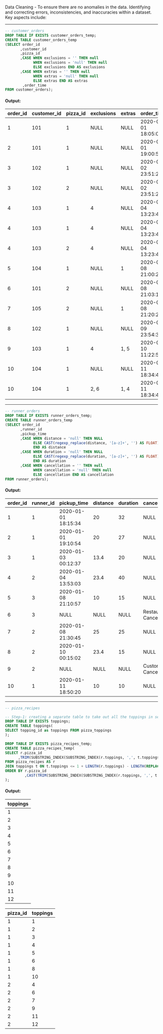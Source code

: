 Data Cleaning - To ensure there are no anomalies in the data. Identifying and correcting errors, inconsistencies, and inaccuracies within a dataset. Key aspects include:

*** 

````sql
-- customer_orders
DROP TABLE IF EXISTS customer_orders_temp;
CREATE TABLE customer_orders_temp
(SELECT order_id
       ,customer_id
       ,pizza_id
       ,CASE WHEN exclusions = '' THEN null 
             WHEN exclusions = 'null' THEN null 
             ELSE exclusions END AS exclusions
       ,CASE WHEN extras = '' THEN null
             WHEN extras = 'null' THEN null 
             ELSE extras END AS extras
		,order_time
FROM customer_orders);
````

#### Output:
| order_id | customer_id | pizza_id | exclusions | extras  | order_time           | order_item_id |
|----------|-------------|----------|------------|---------|----------------------|----------------|
| 1        | 101         | 1        | NULL       | NULL    | 2020-01-01 18:05:02  | 1              |
| 2        | 101         | 1        | NULL       | NULL    | 2020-01-01 19:00:52  | 2              |
| 3        | 102         | 1        | NULL       | NULL    | 2020-01-02 23:51:23  | 3              |
| 3        | 102         | 2        | NULL       | NULL    | 2020-01-02 23:51:23  | 4              |
| 4        | 103         | 1        | 4          | NULL    | 2020-01-04 13:23:46  | 5              |
| 4        | 103         | 1        | 4          | NULL    | 2020-01-04 13:23:46  | 6              |
| 4        | 103         | 2        | 4          | NULL    | 2020-01-04 13:23:46  | 7              |
| 5        | 104         | 1        | NULL       | 1       | 2020-01-08 21:00:29  | 8              |
| 6        | 101         | 2        | NULL       | NULL    | 2020-01-08 21:03:13  | 9              |
| 7        | 105         | 2        | NULL       | 1       | 2020-01-08 21:20:29  | 10             |
| 8        | 102         | 1        | NULL       | NULL    | 2020-01-09 23:54:33  | 11             |
| 9        | 103         | 1        | 4          | 1, 5    | 2020-01-10 11:22:59  | 12             |
| 10       | 104         | 1        | NULL       | NULL    | 2020-01-11 18:34:49  | 13             |
| 10       | 104         | 1        | 2, 6       | 1, 4    | 2020-01-11 18:34:49  | 14             |



***

````sql
-- runner_orders
DROP TABLE IF EXISTS runner_orders_temp;
CREATE TABLE runner_orders_temp
(SELECT order_id
       ,runner_id
       ,pickup_time
       ,CASE WHEN distance = 'null' THEN NULL
		     ELSE CAST(regexp_replace(distance, '[a-z]+', '') AS FLOAT)
             END AS distance
       ,CASE WHEN duration = 'null' THEN NULL
		     ELSE CAST(regexp_replace(duration, '[a-z]+', '') AS FLOAT)
             END AS duration
       ,CASE WHEN cancellation = '' THEN null
             WHEN cancellation = 'null' THEN null 
             ELSE cancellation END AS cancellation
FROM runner_orders);
````

#### Output:
| order_id | runner_id | pickup_time          | distance | duration | cancellation             |
|----------|-----------|----------------------|----------|----------|---------------------------|
| 1        | 1         | 2020-01-01 18:15:34  | 20       | 32       | NULL                      |
| 2        | 1         | 2020-01-01 19:10:54  | 20       | 27       | NULL                      |
| 3        | 1         | 2020-01-03 00:12:37  | 13.4     | 20       | NULL                      |
| 4        | 2         | 2020-01-04 13:53:03  | 23.4     | 40       | NULL                      |
| 5        | 3         | 2020-01-08 21:10:57  | 10       | 15       | NULL                      |
| 6        | 3         | NULL                 | NULL     | NULL     | Restaurant Cancellation   |
| 7        | 2         | 2020-01-08 21:30:45  | 25       | 25       | NULL                      |
| 8        | 2         | 2020-01-10 00:15:02  | 23.4     | 15       | NULL                      |
| 9        | 2         | NULL                 | NULL     | NULL     | Customer Cancellation     |
| 10       | 1         | 2020-01-11 18:50:20  | 10       | 10       | NULL                      |

***

````sql
-- pizza_recipes

-- Step-1: creating a separate table to take out all the toppings in separate rows
DROP TABLE IF EXISTS toppings;
CREATE TABLE toppings(
SELECT topping_id as toppings FROM pizza_toppings
);

DROP TABLE IF EXISTS pizza_recipes_temp;
CREATE TABLE pizza_recipes_temp(
SELECT r.pizza_id
      ,TRIM(SUBSTRING_INDEX(SUBSTRING_INDEX(r.toppings, ',', t.toppings), ',', -1)) AS toppings
FROM pizza_recipes AS r
JOIN toppings t ON t.toppings <= 1 + LENGTH(r.toppings) - LENGTH(REPLACE(r.toppings, ',', ''))
ORDER BY r.pizza_id
         ,CAST(TRIM(SUBSTRING_INDEX(SUBSTRING_INDEX(r.toppings, ',', t.toppings), ',', -1)) AS UNSIGNED)
);
````

#### Output:
| toppings  |
|-----------|
| 1         |
| 2         |
| 3         |
| 4         |
| 5         |
| 6         |
| 7         |
| 8         |
| 9         |
| 10        |
| 11        |
| 12        |

| pizza_id | toppings |
|----------|----------|
| 1        | 1        |
| 1        | 2        |
| 1        | 3        |
| 1        | 4        |
| 1        | 5        |
| 1        | 6        |
| 1        | 8        |
| 1        | 10       |
| 2        | 4        |
| 2        | 6        |
| 2        | 7        |
| 2        | 9        |
| 2        | 11       |
| 2        | 12       |


